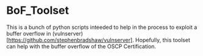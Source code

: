 # BoF_Toolset

This is a bunch of python scripts inteeded to help in the process to exploit a buffer overflow in (vulnserver)[https://github.com/stephenbradshaw/vulnserver]. Hopefully, this toolset can help with the buffer overflow of the OSCP Certification.
